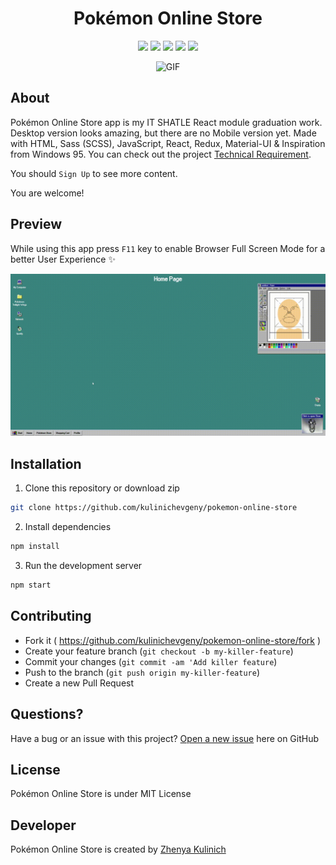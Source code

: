 <h1 align="center">Pokémon Online Store</h1>

<p align="center">
    <a href="https://github.com/kulinichevgeny/pokemon-online-store/graphs/contributors" alt="Contributors">
        <img src="https://img.shields.io/github/contributors/kulinichevgeny/pokemon-online-store" /></a>
    <a href="#" alt="Activity">
        <img src="https://img.shields.io/github/commit-activity/m/kulinichevgeny/pokemon-online-store" /></a>
    <a href="#" alt="Last commit">
        <img src="https://img.shields.io/github/last-commit/kulinichevgeny/pokemon-online-store" /></a>
    <a href="https://github.com/kulinichevgeny/pokemon-online-store/blob/master/LICENSE" alt="License">
        <img src="https://img.shields.io/github/license/kulinichevgeny/pokemon-online-store.svg" /></a>
    <a href="#" alt="License">
        <img src="https://badge.fury.io/js/npm.svg" /></a>
</p>


<p align=center>
    <img alt="GIF" src="public/bulbasaur.gif" width="600px" />
</p>

## About
Pokémon Online Store app is my IT SHATLE React module graduation work. Desktop version looks amazing, but there are no Mobile version yet.
Made with HTML, Sass (SCSS), JavaScript, React, Redux, Material-UI & Inspiration from Windows 95.
You can check out the project [Technical Requirement](https://github.com/kulinichevgeny/pokemon-online-store/blob/master/public/TechnicalRequirement.md).

You should `Sign Up` to see more content.

You are welcome!

## Preview
While using this app press `F11` key to enable Browser Full Screen Mode for a better User Experience ✨

<p align=center>
    <img alt="GIF" src="public/preview.gif" width="1080px" />
</p>

## Installation
1. Clone this repository or download zip
```bash
git clone https://github.com/kulinichevgeny/pokemon-online-store
```

2. Install dependencies
```bash
npm install
```

3. Run the development server
```bash
npm start
```

## Contributing
- Fork it ( https://github.com/kulinichevgeny/pokemon-online-store/fork )
- Create your feature branch (`git checkout -b my-killer-feature`)
- Commit your changes (`git commit -am 'Add killer feature`)
- Push to the branch (`git push origin my-killer-feature`)
- Create a new Pull Request

## Questions?
Have a bug or an issue with this project? [Open a new issue](https://github.com/kulinichevgeny/pokemon-online-store/issues/new) here on GitHub

## License
Pokémon Online Store is under MIT License

## Developer
Pokémon Online Store is created by [Zhenya Kulinich](https://github.com/kulinichevgeny)